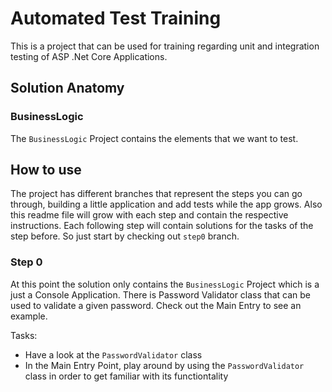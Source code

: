 # Automated Test Training 
This is a project that can be used for training regarding unit and integration testing of ASP .Net Core Applications. 

## Solution Anatomy 

### BusinessLogic
The `BusinessLogic` Project contains the elements that we want to test.

## How to use 
The project has different branches that represent the steps you can go through, building a little application and add tests while the app grows. Also this readme file will grow with each step and contain the respective instructions. Each following step will contain solutions for the tasks of the step before. So just start by checking out `step0` branch. 

### Step 0 
At this point the solution only contains the `BusinessLogic` Project which is a just a Console Application. There is Password Validator class that can be used to validate a given password. Check out the Main Entry to see an example. 

Tasks:
* Have a look at the `PasswordValidator` class
* In the Main Entry Point, play around by using the `PasswordValidator` class in order to get familiar with its functiontality 